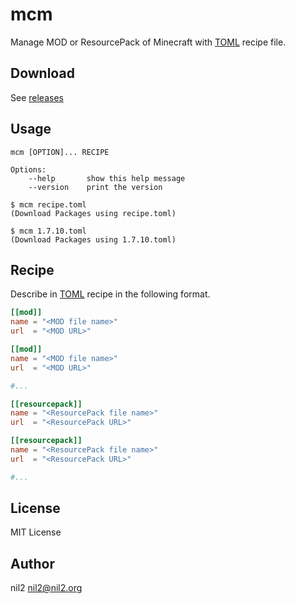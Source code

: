 mcm
===
Manage MOD or ResourcePack of Minecraft
with [TOML](https://github.com/toml-lang/toml) recipe file.

Download
-----
See [releases](https://github.com/nil2nekoni/mcm/releases)

Usage
------
```
mcm [OPTION]... RECIPE

Options:
	--help       show this help message
	--version    print the version

$ mcm recipe.toml
(Download Packages using recipe.toml)

$ mcm 1.7.10.toml
(Download Packages using 1.7.10.toml)
```

Recipe
------
Describe in [TOML](https://github.com/toml-lang/toml) recipe
in the following format.

```toml
[[mod]]
name = "<MOD file name>"
url  = "<MOD URL>"

[[mod]]
name = "<MOD file name>"
url  = "<MOD URL>"

#...

[[resourcepack]]
name = "<ResourcePack file name>"
url  = "<ResourcePack URL>"

[[resourcepack]]
name = "<ResourcePack file name>"
url  = "<ResourcePack URL>"

#...
```

License
--------
MIT License

Author
-------
nil2 <nil2@nil2.org>
